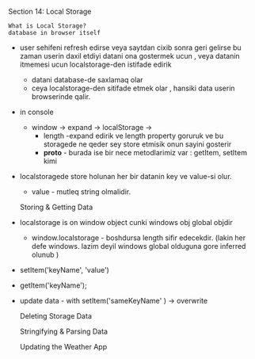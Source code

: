 Section 14: Local Storage

    What is Local Storage?
    database in browser itself 

* user sehifeni refresh edirse veya saytdan cixib sonra geri gelirse 
  bu zaman userin daxil etdiyi datani ona gostermek ucun , veya datanin itmemesi
  ucun localstorage-den istifade edirik
  * datani database-de saxlamaq olar
  * ceya localstorage-den sitifade etmek olar , hansiki data
    userin browserinde qalir.   

* in console
    * window ->  expand -> localStorage -> 
        * length -expand edirik ve length property goruruk ve 
          bu storagede ne qeder sey store etmisik onun sayini gosterir
        * __proto__ - burada ise bir nece metodlarimiz var : getItem, setItem kimi 
* localstoragede store holunan her bir datanin key ve value-si olur.
    * value - mutleq  string olmalidir.


    Storing & Getting Data

* localstorage is on window object cunki windows obj global objdir  
    * window.localstorage - boshdursa length sifir edecekdir. (lakin her
      defe windows. lazim deyil windows global olduguna gore inferred olunub  )

* setItem('keyName', 'value')
* getItem('keyName');
* update data - with setItem('sameKeyName'  ) -> overwrite 
 

    Deleting Storage Data


    Stringifying & Parsing Data
 

    Updating the Weather App
 
